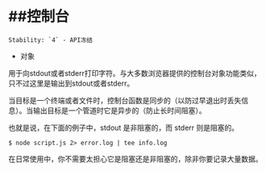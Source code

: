##控制台
===

	Stability: `4` - API冻结

* 对象

用于向stdout或者stderr打印字符。与大多数浏览器提供的控制台对象功能类似，只不过这里是输出到stdout或者stderr。

当目标是一个终端或者文件时，控制台函数是同步的（以防过早退出时丢失信息）。当输出目标是一个管道时它是异步的（防止长时间阻塞）。

也就是说，在下面的例子中，stdout 是非阻塞的，而 stderr 则是阻塞的。

	$ node script.js 2> error.log | tee info.log

在日常使用中，你不需要太担心它是阻塞还是非阻塞的，除非你要记录大量数据。